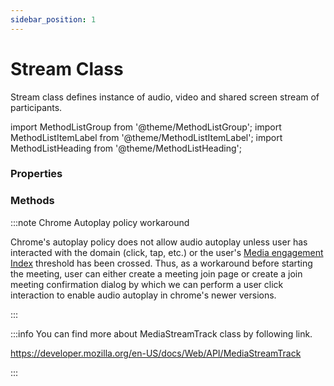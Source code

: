 ```yaml
---
sidebar_position: 1
---
```


# Stream Class

Stream class defines instance of audio, video and shared screen stream of participants.

import MethodListGroup from '@theme/MethodListGroup';
import MethodListItemLabel from '@theme/MethodListItemLabel';
import MethodListHeading from '@theme/MethodListHeading';

### Properties

<MethodListGroup>
  <MethodListItemLabel name="__properties" >
    <MethodListGroup>
      <MethodListHeading heading="Properties" />
      <MethodListItemLabel name="id" type={"string"} />
      <MethodListItemLabel name="kind" type={"string"} />
      <MethodListItemLabel name="codec" type={"string"} />
      <MethodListItemLabel name="codec"  type={"MediaStreamTrack"}  />
    </MethodListGroup>
  </MethodListItemLabel>
</MethodListGroup>

### Methods

<MethodListGroup>
  <MethodListItemLabel name="__methods" >
    <MethodListGroup>
      <MethodListHeading heading="Methods" />
      <MethodListItemLabel name="pause()"  type={"undefined"} />
      <MethodListItemLabel name="resume()"  type={"undefined"} />
    </MethodListGroup>
  </MethodListItemLabel>
</MethodListGroup>

:::note Chrome Autoplay policy workaround

Chrome's autoplay policy does not allow audio autoplay unless user has interacted with the domain (click, tap, etc.) or the user's <a href="https://developers.google.com/web/updates/2017/09/autoplay-policy-changes#mei">Media engagement Index</a> threshold has been crossed. Thus, as a workaround before starting the meeting, user can either create a meeting join page or create a join meeting confirmation dialog by which we can perform a user click interaction to enable audio autoplay in chrome's newer versions.

:::

:::info You can find more about MediaStreamTrack class by following link.

<a href="https://developer.mozilla.org/en-US/docs/Web/API/MediaStreamTrack">https://developer.mozilla.org/en-US/docs/Web/API/MediaStreamTrack</a>

:::
